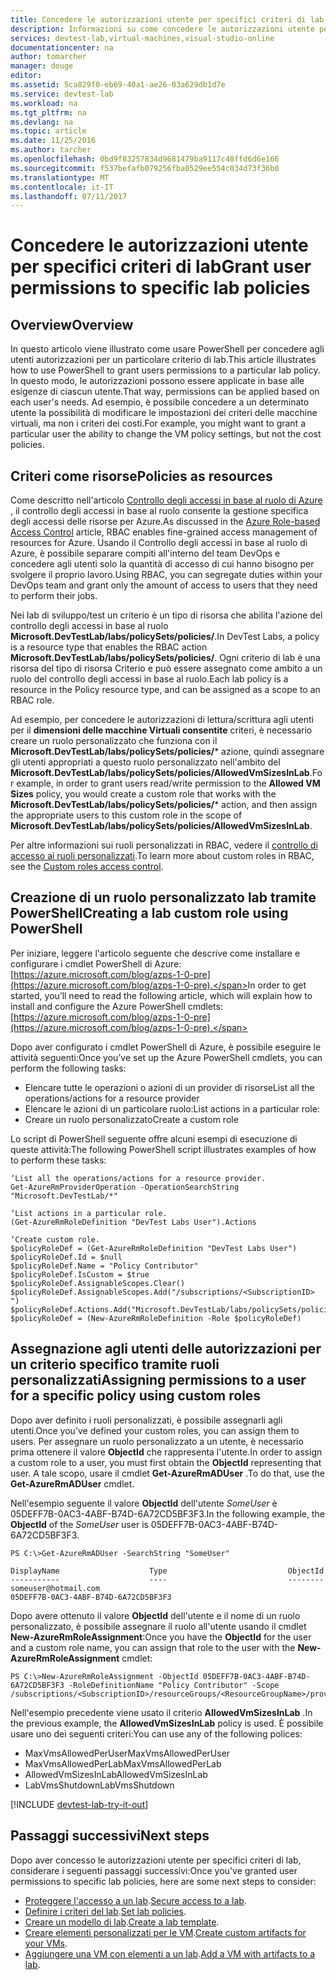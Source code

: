 ```yaml
---
title: Concedere le autorizzazioni utente per specifici criteri di lab | Documentazione Microsoft
description: Informazioni su come concedere le autorizzazioni utente per criteri di lab specifici nei laboratori di sviluppo/test in base alle esigenze di ogni utente
services: devtest-lab,virtual-machines,visual-studio-online
documentationcenter: na
author: tomarcher
manager: douge
editor: 
ms.assetid: 5ca829f0-eb69-40a1-ae26-03a629db1d7e
ms.service: devtest-lab
ms.workload: na
ms.tgt_pltfrm: na
ms.devlang: na
ms.topic: article
ms.date: 11/25/2016
ms.author: tarcher
ms.openlocfilehash: 0bd9f83257834d9681479ba9117c48ffd6d6e166
ms.sourcegitcommit: f537befafb079256fba0529ee554c034d73f36b0
ms.translationtype: MT
ms.contentlocale: it-IT
ms.lasthandoff: 07/11/2017
---
```

# <a name="grant-user-permissions-to-specific-lab-policies"></a><span data-ttu-id="a5589-103">Concedere le autorizzazioni utente per specifici criteri di lab</span><span class="sxs-lookup"><span data-stu-id="a5589-103">Grant user permissions to specific lab policies</span></span>
## <a name="overview"></a><span data-ttu-id="a5589-104">Overview</span><span class="sxs-lookup"><span data-stu-id="a5589-104">Overview</span></span>
<span data-ttu-id="a5589-105">In questo articolo viene illustrato come usare PowerShell per concedere agli utenti autorizzazioni per un particolare criterio di lab.</span><span class="sxs-lookup"><span data-stu-id="a5589-105">This article illustrates how to use PowerShell to grant users permissions to a particular lab policy.</span></span> <span data-ttu-id="a5589-106">In questo modo, le autorizzazioni possono essere applicate in base alle esigenze di ciascun utente.</span><span class="sxs-lookup"><span data-stu-id="a5589-106">That way, permissions can be applied based on each user's needs.</span></span> <span data-ttu-id="a5589-107">Ad esempio, è possibile concedere a un determinato utente la possibilità di modificare le impostazioni dei criteri delle macchine virtuali, ma non i criteri dei costi.</span><span class="sxs-lookup"><span data-stu-id="a5589-107">For example, you might want to grant a particular user the ability to change the VM policy settings, but not the cost policies.</span></span>

## <a name="policies-as-resources"></a><span data-ttu-id="a5589-108">Criteri come risorse</span><span class="sxs-lookup"><span data-stu-id="a5589-108">Policies as resources</span></span>
<span data-ttu-id="a5589-109">Come descritto nell'articolo [Controllo degli accessi in base al ruolo di Azure](../active-directory/role-based-access-control-configure.md) , il controllo degli accessi in base al ruolo consente la gestione specifica degli accessi delle risorse per Azure.</span><span class="sxs-lookup"><span data-stu-id="a5589-109">As discussed in the [Azure Role-based Access Control](../active-directory/role-based-access-control-configure.md) article, RBAC enables fine-grained access management of resources for Azure.</span></span> <span data-ttu-id="a5589-110">Usando il Controllo degli accessi in base al ruolo di Azure, è possibile separare compiti all'interno del team DevOps e concedere agli utenti solo la quantità di accesso di cui hanno bisogno per svolgere il proprio lavoro.</span><span class="sxs-lookup"><span data-stu-id="a5589-110">Using RBAC, you can segregate duties within your DevOps team and grant only the amount of access to users that they need to perform their jobs.</span></span>

<span data-ttu-id="a5589-111">Nei lab di sviluppo/test un criterio è un tipo di risorsa che abilita l'azione del controllo degli accessi in base al ruolo **Microsoft.DevTestLab/labs/policySets/policies/**.</span><span class="sxs-lookup"><span data-stu-id="a5589-111">In DevTest Labs, a policy is a resource type that enables the RBAC action **Microsoft.DevTestLab/labs/policySets/policies/**.</span></span> <span data-ttu-id="a5589-112">Ogni criterio di lab è una risorsa del tipo di risorsa Criterio e può essere assegnato come ambito a un ruolo del controllo degli accessi in base al ruolo.</span><span class="sxs-lookup"><span data-stu-id="a5589-112">Each lab policy is a resource in the Policy resource type, and can be assigned as a scope to an RBAC role.</span></span>

<span data-ttu-id="a5589-113">Ad esempio, per concedere le autorizzazioni di lettura/scrittura agli utenti per il **dimensioni delle macchine Virtuali consentite** criteri, è necessario creare un ruolo personalizzato che funziona con il **Microsoft.DevTestLab/labs/policySets/policies/*** azione, quindi assegnare gli utenti appropriati a questo ruolo personalizzato nell'ambito del **Microsoft.DevTestLab/labs/policySets/policies/AllowedVmSizesInLab**.</span><span class="sxs-lookup"><span data-stu-id="a5589-113">For example, in order to grant users read/write permission to the **Allowed VM Sizes** policy, you would create a custom role that works with the **Microsoft.DevTestLab/labs/policySets/policies/*** action, and then assign the appropriate users to this custom role in the scope of **Microsoft.DevTestLab/labs/policySets/policies/AllowedVmSizesInLab**.</span></span>

<span data-ttu-id="a5589-114">Per altre informazioni sui ruoli personalizzati in RBAC, vedere il [controllo di accesso ai ruoli personalizzati](../active-directory/role-based-access-control-custom-roles.md).</span><span class="sxs-lookup"><span data-stu-id="a5589-114">To learn more about custom roles in RBAC, see the [Custom roles access control](../active-directory/role-based-access-control-custom-roles.md).</span></span>

## <a name="creating-a-lab-custom-role-using-powershell"></a><span data-ttu-id="a5589-115">Creazione di un ruolo personalizzato lab tramite PowerShell</span><span class="sxs-lookup"><span data-stu-id="a5589-115">Creating a lab custom role using PowerShell</span></span>
<span data-ttu-id="a5589-116">Per iniziare, leggere l'articolo seguente che descrive come installare e configurare i cmdlet PowerShell di Azure: [https://azure.microsoft.com/blog/azps-1-0-pre](https://azure.microsoft.com/blog/azps-1-0-pre).</span><span class="sxs-lookup"><span data-stu-id="a5589-116">In order to get started, you’ll need to read the following article, which will explain how to install and configure the Azure PowerShell cmdlets: [https://azure.microsoft.com/blog/azps-1-0-pre](https://azure.microsoft.com/blog/azps-1-0-pre).</span></span>

<span data-ttu-id="a5589-117">Dopo aver configurato i cmdlet PowerShell di Azure, è possibile eseguire le attività seguenti:</span><span class="sxs-lookup"><span data-stu-id="a5589-117">Once you’ve set up the Azure PowerShell cmdlets, you can perform the following tasks:</span></span>

* <span data-ttu-id="a5589-118">Elencare tutte le operazioni o azioni di un provider di risorse</span><span class="sxs-lookup"><span data-stu-id="a5589-118">List all the operations/actions for a resource provider</span></span>
* <span data-ttu-id="a5589-119">Elencare le azioni di un particolare ruolo:</span><span class="sxs-lookup"><span data-stu-id="a5589-119">List actions in a particular role:</span></span>
* <span data-ttu-id="a5589-120">Creare un ruolo personalizzato</span><span class="sxs-lookup"><span data-stu-id="a5589-120">Create a custom role</span></span>

<span data-ttu-id="a5589-121">Lo script di PowerShell seguente offre alcuni esempi di esecuzione di queste attività:</span><span class="sxs-lookup"><span data-stu-id="a5589-121">The following PowerShell script illustrates examples of how to perform these tasks:</span></span>

    ‘List all the operations/actions for a resource provider.
    Get-AzureRmProviderOperation -OperationSearchString "Microsoft.DevTestLab/*"

    ‘List actions in a particular role.
    (Get-AzureRmRoleDefinition "DevTest Labs User").Actions

    ‘Create custom role.
    $policyRoleDef = (Get-AzureRmRoleDefinition "DevTest Labs User")
    $policyRoleDef.Id = $null
    $policyRoleDef.Name = "Policy Contributor"
    $policyRoleDef.IsCustom = $true
    $policyRoleDef.AssignableScopes.Clear()
    $policyRoleDef.AssignableScopes.Add("/subscriptions/<SubscriptionID> ")
    $policyRoleDef.Actions.Add("Microsoft.DevTestLab/labs/policySets/policies/*")
    $policyRoleDef = (New-AzureRmRoleDefinition -Role $policyRoleDef)

## <a name="assigning-permissions-to-a-user-for-a-specific-policy-using-custom-roles"></a><span data-ttu-id="a5589-122">Assegnazione agli utenti delle autorizzazioni per un criterio specifico tramite ruoli personalizzati</span><span class="sxs-lookup"><span data-stu-id="a5589-122">Assigning permissions to a user for a specific policy using custom roles</span></span>
<span data-ttu-id="a5589-123">Dopo aver definito i ruoli personalizzati, è possibile assegnarli agli utenti.</span><span class="sxs-lookup"><span data-stu-id="a5589-123">Once you’ve defined your custom roles, you can assign them to users.</span></span> <span data-ttu-id="a5589-124">Per assegnare un ruolo personalizzato a un utente, è necessario prima ottenere il valore **ObjectId** che rappresenta l'utente.</span><span class="sxs-lookup"><span data-stu-id="a5589-124">In order to assign a custom role to a user, you must first obtain the **ObjectId** representing that user.</span></span> <span data-ttu-id="a5589-125">A tale scopo, usare il cmdlet **Get-AzureRmADUser** .</span><span class="sxs-lookup"><span data-stu-id="a5589-125">To do that, use the **Get-AzureRmADUser** cmdlet.</span></span>

<span data-ttu-id="a5589-126">Nell'esempio seguente il valore **ObjectId** dell'utente *SomeUser* è 05DEFF7B-0AC3-4ABF-B74D-6A72CD5BF3F3.</span><span class="sxs-lookup"><span data-stu-id="a5589-126">In the following example, the **ObjectId** of the *SomeUser* user is 05DEFF7B-0AC3-4ABF-B74D-6A72CD5BF3F3.</span></span>

    PS C:\>Get-AzureRmADUser -SearchString "SomeUser"

    DisplayName                    Type                           ObjectId
    -----------                    ----                           --------
    someuser@hotmail.com                                          05DEFF7B-0AC3-4ABF-B74D-6A72CD5BF3F3

<span data-ttu-id="a5589-127">Dopo avere ottenuto il valore **ObjectId** dell'utente e il nome di un ruolo personalizzato, è possibile assegnare il ruolo all'utente usando il cmdlet **New-AzureRmRoleAssignment**:</span><span class="sxs-lookup"><span data-stu-id="a5589-127">Once you have the **ObjectId** for the user and a custom role name, you can assign that role to the user with the **New-AzureRmRoleAssignment** cmdlet:</span></span>

    PS C:\>New-AzureRmRoleAssignment -ObjectId 05DEFF7B-0AC3-4ABF-B74D-6A72CD5BF3F3 -RoleDefinitionName "Policy Contributor" -Scope /subscriptions/<SubscriptionID>/resourceGroups/<ResourceGroupName>/providers/Microsoft.DevTestLab/labs/<LabName>/policySets/policies/AllowedVmSizesInLab

<span data-ttu-id="a5589-128">Nell'esempio precedente viene usato il criterio **AllowedVmSizesInLab** .</span><span class="sxs-lookup"><span data-stu-id="a5589-128">In the previous example, the **AllowedVmSizesInLab** policy is used.</span></span> <span data-ttu-id="a5589-129">È possibile usare uno dei seguenti criteri:</span><span class="sxs-lookup"><span data-stu-id="a5589-129">You can use any of the following polices:</span></span>

* <span data-ttu-id="a5589-130">MaxVmsAllowedPerUser</span><span class="sxs-lookup"><span data-stu-id="a5589-130">MaxVmsAllowedPerUser</span></span>
* <span data-ttu-id="a5589-131">MaxVmsAllowedPerLab</span><span class="sxs-lookup"><span data-stu-id="a5589-131">MaxVmsAllowedPerLab</span></span>
* <span data-ttu-id="a5589-132">AllowedVmSizesInLab</span><span class="sxs-lookup"><span data-stu-id="a5589-132">AllowedVmSizesInLab</span></span>
* <span data-ttu-id="a5589-133">LabVmsShutdown</span><span class="sxs-lookup"><span data-stu-id="a5589-133">LabVmsShutdown</span></span>

[!INCLUDE [devtest-lab-try-it-out](../../includes/devtest-lab-try-it-out.md)]

## <a name="next-steps"></a><span data-ttu-id="a5589-134">Passaggi successivi</span><span class="sxs-lookup"><span data-stu-id="a5589-134">Next steps</span></span>
<span data-ttu-id="a5589-135">Dopo aver concesso le autorizzazioni utente per specifici criteri di lab, considerare i seguenti passaggi successivi:</span><span class="sxs-lookup"><span data-stu-id="a5589-135">Once you've granted user permissions to specific lab policies, here are some next steps to consider:</span></span>

* <span data-ttu-id="a5589-136">[Proteggere l'accesso a un lab](devtest-lab-add-devtest-user.md).</span><span class="sxs-lookup"><span data-stu-id="a5589-136">[Secure access to a lab](devtest-lab-add-devtest-user.md).</span></span>
* <span data-ttu-id="a5589-137">[Definire i criteri del lab](devtest-lab-set-lab-policy.md).</span><span class="sxs-lookup"><span data-stu-id="a5589-137">[Set lab policies](devtest-lab-set-lab-policy.md).</span></span>
* <span data-ttu-id="a5589-138">[Creare un modello di lab](devtest-lab-create-template.md).</span><span class="sxs-lookup"><span data-stu-id="a5589-138">[Create a lab template](devtest-lab-create-template.md).</span></span>
* <span data-ttu-id="a5589-139">[Creare elementi personalizzati per le VM](devtest-lab-artifact-author.md).</span><span class="sxs-lookup"><span data-stu-id="a5589-139">[Create custom artifacts for your VMs](devtest-lab-artifact-author.md).</span></span>
* <span data-ttu-id="a5589-140">[Aggiungere una VM con elementi a un lab](devtest-lab-add-vm-with-artifacts.md).</span><span class="sxs-lookup"><span data-stu-id="a5589-140">[Add a VM with artifacts to a lab](devtest-lab-add-vm-with-artifacts.md).</span></span>


